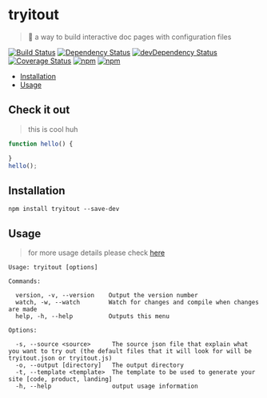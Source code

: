 # tryitout

> 🎩 a way to build interactive doc pages with configuration files

[![Build Status](https://travis-ci.org/gabrielcsapo/tryitout.svg?branch=master)](https://travis-ci.org/gabrielcsapo/tryitout)
[![Dependency Status](https://starbuck.gabrielcsapo.com/badge/github/gabrielcsapo/tryitout/status.svg)](https://starbuck.gabrielcsapo.com/github/gabrielcsapo/tryitout)
[![devDependency Status](https://starbuck.gabrielcsapo.com/badge/github/gabrielcsapo/tryitout/dev-status.svg)](https://starbuck.gabrielcsapo.com/github/gabrielcsapo/tryitout#info=devDependencies)
[![Coverage Status](https://lcov-server.gabrielcsapo.com/badge/github%2Ecom/gabrielcsapo/tryitout.svg)](https://lcov-server.gabrielcsapo.com/coverage/github%2Ecom/gabrielcsapo/tryitout)
[![npm](https://img.shields.io/npm/dt/tryitout.svg?maxAge=2592000)]()
[![npm](https://img.shields.io/npm/dm/tryitout.svg?maxAge=2592000)]()

<!-- TOC depthFrom:2 depthTo:6 withLinks:1 updateOnSave:1 orderedList:0 -->

- [Installation](#installation)
- [Usage](#usage)

<!-- /TOC -->

## Check it out

> this is cool huh

```javascript
function hello() {

}
hello();
```

## Installation

```
npm install tryitout --save-dev
```

## Usage

> for more usage details please check [here](https://www.gabrielcsapo.com/tryitout)

```
Usage: tryitout [options]

Commands:

  version, -v, --version    Output the version number
  watch, -w, --watch        Watch for changes and compile when changes are made
  help, -h, --help          Outputs this menu

Options:

  -s, --source <source>      The source json file that explain what you want to try out (the default files that it will look for will be tryitout.json or tryitout.js)
  -o, --output [directory]   The output directory
  -t, --template <template>  The template to be used to generate your site [code, product, landing]
  -h, --help                 output usage information
```

